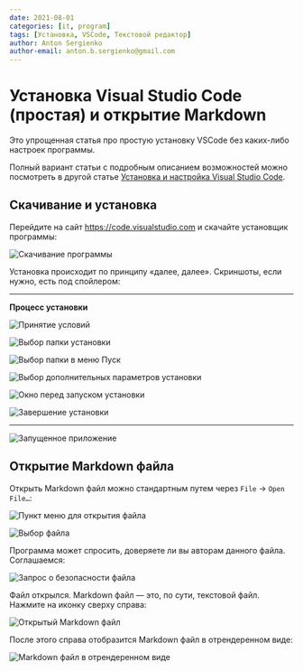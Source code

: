 ```yaml
---
date: 2021-08-01
categories: [it, program]
tags: [Установка, VSCode, Текстовой редактор]
author: Anton Sergienko
author-email: anton.b.sergienko@gmail.com
---
```


# Установка Visual Studio Code (простая) и открытие Markdown

Это упрощенная статья про простую установку VSCode без каких-либо настроек программы.

Полный вариант статьи с подробным описанием возможностей можно посмотреть в другой статье [Установка и настройка Visual Studio Code](/blog/2022/install-vscode/).

## Скачивание и установка

Перейдите на сайт <https://code.visualstudio.com> и скачайте установщик программы:

![Скачивание программы](img/download.png)

Установка происходит по принципу «далее, далее». Скриншоты, если нужно, есть под спойлером:

---

**Процесс установки** <!-- !details -->

![Принятие условий](img/install_01.png)

![Выбор папки установки](img/install_02.png)

![Выбор папки в меню Пуск](img/install_03.png)

![Выбор дополнительных параметров установки](img/install_04.png)

![Окно перед запуском установки](img/install_05.png)

![Завершение установки](img/install_06.png)

---

![Запущенное приложение](img/install_07.png)

## Открытие Markdown файла

Открыть Markdown файл можно стандартным путем через `File` → `Open File…`:

![Пункт меню для открытия файла](img/open-file_01.png)

![Выбор файла](img/open-file_02.png)

Программа может спросить, доверяете ли вы авторам данного файла. Соглашаемся:

![Запрос о безопасности файла](img/open-file_03.png)

Файл открылся. Markdown файл — это, по сути, текстовой файл. Нажмите на иконку сверху справа:

![Открытый Markdown файл](img/open-file_04.png)

После этого справа отобразится Markdown файл в отрендеренном виде:

![Markdown файл в отрендеренном виде](img/open-file_05.png)
